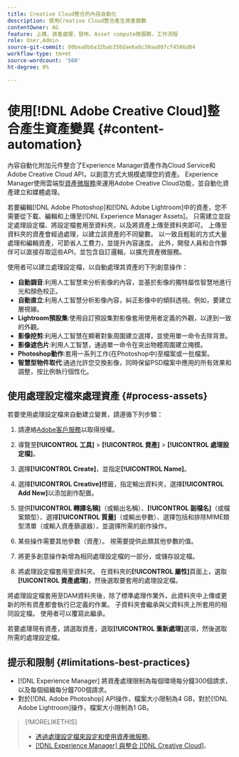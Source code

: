```yaml
---
title: Creative Cloud整合的內容自動化
description: 使用Creative Cloud整合產生資產變數
contentOwner: AG
feature: 上傳，資產處理，發佈，Asset compute微服務，工作流程
role: User,Admin
source-git-commit: 00bea8b6a32bab358dae6a8c30aa807cf4586d84
workflow-type: tm+mt
source-wordcount: '560'
ht-degree: 0%

---
```



# 使用[!DNL Adobe Creative Cloud]整合產生資產變異 {#content-automation}

內容自動化附加元件整合了Experience Manager資產作為Cloud Service和Adobe Creative Cloud API，以創意方式大規模處理您的資產。 Experience Manager使用雲端型[資產微服務](/help/assets/asset-microservices-overview.md)來運用Adobe Creative Cloud功能，並自動化資產建立和媒體處理。

若要編輯[!DNL Adobe Photoshop]和[!DNL Adobe Lightroom]中的資產，您不需要從下載、編輯和上傳至[!DNL Experience Manager Assets]。 只需建立並設定處理設定檔、將設定檔套用至資料夾，以及將資產上傳至資料夾即可。 上傳至資料夾的資產會經過處理，以建立該資產的不同變數。 以一致且輕鬆的方式大量處理和編輯資產，可節省人工費力，並提升內容速度。 此外，開發人員和合作夥伴可以直接存取這些API，並包含自訂邏輯，以擴充資產微服務。

使用者可以建立處理設定檔，以自動處理其資產的下列創意操作：

* **自動調音**:利用人工智慧來分析影像的內容，並基於影像的獨特屬性智慧地進行光和顏色校正。
* **自動直立**:利用人工智慧分析影像內容，糾正影像中的傾斜透視。例如，要建立層視線。
* **Lightroom預設集**:使用自訂預設集對影像套用使用者定義的外觀，以達到一致的外觀。
* **影像挖剪**:利用人工智慧在顯著對象周圍建立選擇，並使用單一命令去除背景。
* **影像遮色片**:利用人工智慧，通過單一命令在突出物體周圍建立掩模。
* **Photoshop動作**:套用一系列工作(在Photoshop中)至檔案或一批檔案。
* **智慧型物件取代**:通過允許您交換影像，同時保留PSD檔案中應用的所有效果和調整，按比例執行個性化。

## 使用處理設定檔來處理資產 {#process-assets}

若要使用處理設定檔來自動建立變異，請遵循下列步驟：

1. 請連絡[Adobe客戶服務](https://experienceleague.adobe.com/#support)以取得授權。

1. 導覽至&#x200B;**[!UICONTROL 工具]** > **[!UICONTROL 資產]** > **[!UICONTROL 處理設定檔]**。

1. 選擇&#x200B;**[!UICONTROL Create]**，並指定&#x200B;**[!UICONTROL Name]**。

1. 選擇&#x200B;**[!UICONTROL Creative]**&#x200B;標籤，指定輸出資料夾，選擇&#x200B;**[!UICONTROL Add New]**&#x200B;以添加創作配置。

1. 提供&#x200B;**[!UICONTROL 轉譯名稱]**（或輸出名稱）、**[!UICONTROL 副檔名]**（或檔案類型）、選擇&#x200B;**[!UICONTROL 質量]**（或輸出參數）、選擇包括和排除MIME類型清單（或輸入資產篩選器），並選擇所需的創作操作。

1. 某些操作需要其他參數（資產）。 視需要提供此類其他參數的值。

1. 將更多創意操作新增為相同處理設定檔的一部分，或儲存設定檔。

1. 將處理設定檔套用至資料夾。 在資料夾的&#x200B;**[!UICONTROL 屬性]**&#x200B;頁面上，選取&#x200B;**[!UICONTROL 資產處理]**，然後選取要套用的處理設定檔。

將處理設定檔套用至DAM資料夾後，除了標準處理作業外，此資料夾中上傳或更新的所有資產都會執行已定義的作業。 子資料夾會繼承與父資料夾上所套用的相同設定檔。 使用者可以覆寫此繼承。

若要處理現有資產，請選取資產，選取&#x200B;**[!UICONTROL 重新處理]**&#x200B;選項，然後選取所需的處理設定檔。

## 提示和限制 {#limitations-best-practices}

* [!DNL Experience Manager] 將資產處理限制為每個環境每分鐘300個請求，以及每個組織每分鐘700個請求。
* 對於[!DNL Adobe Photoshop] API操作，檔案大小限制為4 GB，對於[!DNL Adobe Lightroom]操作，檔案大小限制為1 GB。

>[!MORELIKETHIS]
>
>* [透過處理設定檔來設定和使用資產微服務](/help/assets/asset-microservices-configure-and-use.md)。
>* [ [!DNL Experience Manager] 與整合 [!DNL Creative Cloud]](/help/assets/aem-cc-integration-best-practices.md)。

